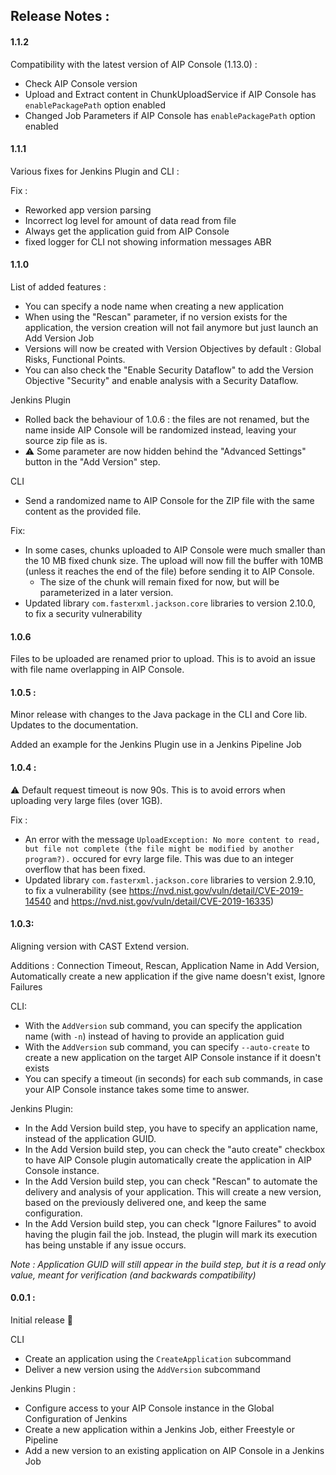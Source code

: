 ## Release Notes :

#### 1.1.2

Compatibility with the latest version of AIP Console (1.13.0) :
* Check AIP Console version
* Upload and Extract content in ChunkUploadService if AIP Console has `enablePackagePath` option enabled
* Changed Job Parameters if AIP Console has `enablePackagePath` option enabled

#### 1.1.1

Various fixes for Jenkins Plugin and CLI :

Fix :
* Reworked app version parsing
* Incorrect log level for amount of data read from file
* Always get the application guid from AIP Console
* fixed logger for CLI not showing information messages ABR

#### 1.1.0

List of added features :
* You can specify a node name when creating a new application
* When using the "Rescan" parameter, if no version exists for the application, the version creation will not fail anymore but just launch an Add Version Job
* Versions will now be created with Version Objectives by default : Global Risks, Functional Points.
* You can also check the "Enable Security Dataflow" to add the Version Objective "Security" and enable analysis with a Security Dataflow.

Jenkins Plugin 
* Rolled back the behaviour of 1.0.6 : the files are not renamed, but the name inside AIP Console will be randomized instead, leaving your source zip file as is.
* ⚠ Some parameter are now hidden behind the "Advanced Settings" button in the "Add Version" step. 

CLI
* Send a randomized name to AIP Console for the ZIP file with the same content as the provided file.

Fix:
* In some cases, chunks uploaded to AIP Console were much smaller than the 10 MB fixed chunk size. The upload will now fill the buffer with 10MB (unless it reaches the end of the file) before sending it to AIP Console.
    * The size of the chunk will remain fixed for now, but will be parameterized in a later version.
* Updated library `com.fasterxml.jackson.core` libraries to version 2.10.0, to fix a security vulnerability

#### 1.0.6

Files to be uploaded are renamed prior to upload. This is to avoid an issue with file name overlapping in AIP Console.

#### 1.0.5 :

Minor release with changes to the Java package in the CLI and Core lib.
Updates to the documentation.

Added an example for the Jenkins Plugin use in a Jenkins Pipeline Job

#### 1.0.4 : 

⚠ Default request timeout is now 90s. This is to avoid errors when uploading very large files (over 1GB). 

Fix :
* An error with the message `UploadException: No more content to read, but file not complete (the file might be modified by another program?).` occured for evry large file. This was due to an integer overflow that has been fixed.
* Updated library `com.fasterxml.jackson.core` libraries to version 2.9.10, to fix a vulnerability (see https://nvd.nist.gov/vuln/detail/CVE-2019-14540 and https://nvd.nist.gov/vuln/detail/CVE-2019-16335)

#### 1.0.3:

Aligning version with CAST Extend version.
 
Additions : Connection Timeout, Rescan, Application Name in Add Version, Automatically create a new application if the give name doesn't exist, Ignore Failures

CLI:
* With the `AddVersion` sub command, you can specify the application name (with `-n`) instead of having to provide an application guid
* With the `AddVersion` sub command, you can specify `--auto-create` to create a new application on the target AIP Console instance if it doesn't exists
* You can specify a timeout (in seconds) for each sub commands, in case your AIP Console instance takes some time to answer.

Jenkins Plugin:
* In the Add Version build step, you have to specify an application name, instead of the application GUID.
* In the Add Version build step, you can check the "auto create" checkbox to have AIP Console plugin automatically create the application in AIP Console instance.
* In the Add Version build step, you can check "Rescan" to automate the delivery and analysis of your application. This will create a new version, based on the previously delivered one, and keep the same configuration.
* In the Add Version build step, you can check "Ignore Failures" to avoid having the plugin fail the job. Instead, the plugin will mark its execution has being unstable if any issue occurs.

*Note : Application GUID will still appear in the build step, but it is a read only value, meant for verification (and backwards compatibility)*

#### 0.0.1 :

Initial release 🎉 

CLI
* Create an application using the `CreateApplication` subcommand
* Deliver a new version using the `AddVersion` subcommand

Jenkins Plugin :
* Configure access to your AIP Console instance in the Global Configuration of Jenkins
* Create a new application within a Jenkins Job, either Freestyle or Pipeline
* Add a new version to an existing application on AIP Console in a Jenkins Job 